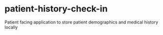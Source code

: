 # patient-history-check-in
Patient facing application to store patient demographics and medical history locally
